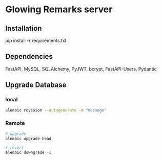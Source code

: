 # Glowing Remarks server

## Installation

pip install -r requirements.txt

## Dependencies

FastAPI, MySQL, SQLAlchemy, PyJWT, bcrypt, FastAPI-Users, Pydantic

## Upgrade Database

### local

```bash
alembic revision --autogenerate -m "message"
```
### Remote
    
```bash
# upgrade
alembic upgrade head

# revert
alembic downgrade -1
```


